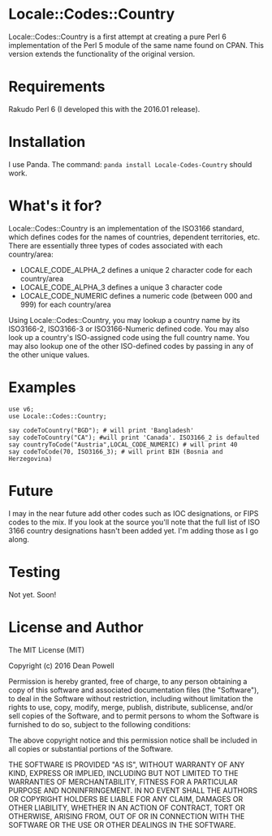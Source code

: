 Locale::Codes::Country
======================

Locale::Codes::Country is a first attempt at creating a pure Perl 6 implementation
of the Perl 5 module of the same name found on CPAN. This version extends
the functionality of the original version.

Requirements
============

Rakudo Perl 6 (I developed this with the 2016.01 release).

Installation
============

I use Panda. The command: `panda install Locale-Codes-Country` should work.

What's it for?
==============

Locale::Codes::Country is an implementation of the ISO3166 standard, which defines
codes for the names of countries, dependent territories, etc. There are
essentially three types of codes associated with each country/area:

* LOCALE_CODE_ALPHA_2 defines a unique 2 character code for each country/area
* LOCALE_CODE_ALPHA_3 defines a unique 3 character code
* LOCALE_CODE_NUMERIC defines a numeric code (between 000 and 999) for each
country/area

Using Locale::Codes::Country, you may lookup a country name by its ISO3166-2,
ISO3166-3 or ISO3166-Numeric defined code. You may also look up a country's
ISO-assigned code using the full country name. You may also lookup one
of the other ISO-defined codes by passing in any of the other unique values.

Examples
========

    use v6;
	use Locale::Codes::Country;
	
	say codeToCountry("BGD"); # will print 'Bangladesh'
	say codeToCountry("CA"); #will print 'Canada'. ISO3166_2 is defaulted
	say countryToCode("Austria",LOCAL_CODE_NUMERIC) # will print 40
	say codeToCode(70, ISO3166_3); # will print BIH (Bosnia and Herzegovina)

Future
======

I may in the near future add other codes such as IOC designations, or FIPS
codes to the mix. If you look at the source you'll note that the full list
of ISO 3166 country designations hasn't been added yet. I'm adding those
as I go along.

Testing
=======

Not yet. Soon!

License and Author
==================

The MIT License (MIT)

Copyright (c) 2016  Dean Powell

Permission is hereby granted, free of charge, to any person obtaining a copy
of this software and associated documentation files (the "Software"), to deal
in the Software without restriction, including without limitation the rights
to use, copy, modify, merge, publish, distribute, sublicense, and/or sell
copies of the Software, and to permit persons to whom the Software is
furnished to do so, subject to the following conditions:

The above copyright notice and this permission notice shall be included in
all copies or substantial portions of the Software.

THE SOFTWARE IS PROVIDED "AS IS", WITHOUT WARRANTY OF ANY KIND, EXPRESS OR
IMPLIED, INCLUDING BUT NOT LIMITED TO THE WARRANTIES OF MERCHANTABILITY,
FITNESS FOR A PARTICULAR PURPOSE AND NONINFRINGEMENT. IN NO EVENT SHALL THE
AUTHORS OR COPYRIGHT HOLDERS BE LIABLE FOR ANY CLAIM, DAMAGES OR OTHER
LIABILITY, WHETHER IN AN ACTION OF CONTRACT, TORT OR OTHERWISE, ARISING FROM,
OUT OF OR IN CONNECTION WITH THE SOFTWARE OR THE USE OR OTHER DEALINGS IN
THE SOFTWARE.
